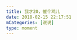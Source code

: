 ```yaml
---
title: 我才20，催个鸡儿
date: 2018-02-15 22:17:51
mCategories: [说说]
type: moment
---
```


<div id="pics-20180215221751"></div>

<script src="/lib/moment/pics.js"></script>
<script>
var data = [
    {"link": "2018-02-15_000000.jpeg", "type": "shuoshuo"}
];
picsRender(data, "pics-20180215221751");
</script>
